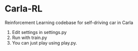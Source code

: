 # Carla-RL
Reinforcement Learning codebase for self-driving car in Carla

1. Edit settings in settings.py
2. Run with train.py
3. You can just play using play.py.
